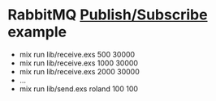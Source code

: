 # RabbitMQ [Publish/Subscribe](https://www.rabbitmq.com/tutorials/tutorial-three-elixir.html) example

* mix run lib/receive.exs 500 30000
* mix run lib/receive.exs 1000 30000
* mix run lib/receive.exs 2000 30000
* ...
* mix run lib/send.exs roland 100 100

